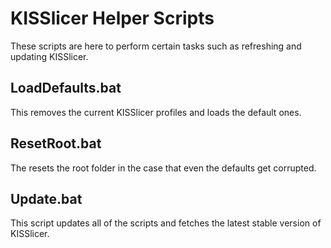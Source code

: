 # KISSlicer Helper Scripts 

These scripts are here to perform certain tasks such as refreshing and updating KISSlicer.

## LoadDefaults.bat

This removes the current KISSlicer profiles and loads the default ones.

## ResetRoot.bat

The resets the root folder in the case that even the defaults get corrupted.

## Update.bat

This script updates all of the scripts and fetches the latest stable version of KISSlicer.